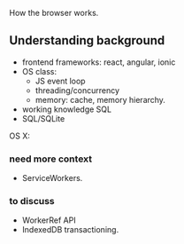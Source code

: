 How the browser works.


## Understanding background
- frontend frameworks: react, angular, ionic
- OS class:
  - JS event loop
  - threading/concurrency
  - memory: cache, memory hierarchy.
- working knowledge SQL
- SQL/SQLite

OS X:

### need more context
- ServiceWorkers.

### to discuss
- WorkerRef API
- IndexedDB transactioning.
